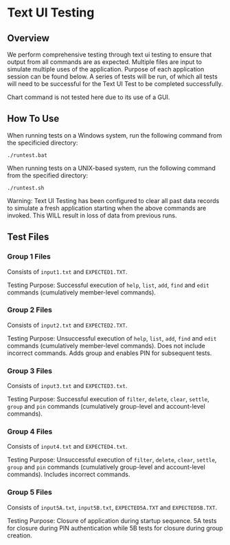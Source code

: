 # Text UI Testing

## Overview

We perform comprehensive testing through text ui testing to ensure that output from all commands are as expected. Multiple files are input to simulate multiple uses of the application. Purpose of each application session can be found below. A series of tests will be run, of which all tests will need to be successful for the Text UI Test to be completed successfully.

Chart command is not tested here due to its use of a GUI.

## How To Use

When running tests on a Windows system, run the following command from the specificied directory:
```
./runtest.bat
```

When running tests on a UNIX-based system, run the following command from the specified directory:
```
./runtest.sh
```

Warning: Text UI Testing has been configured to clear all past data records to simulate a fresh application starting when the above commands are invoked. This WILL result in loss of data from previous runs.

## Test Files

### Group 1 Files

Consists of `input1.txt` and `EXPECTED1.TXT`.

Testing Purpose: Successful execution of `help`, `list`, `add`, `find` and `edit` commands (cumulatively member-level commands).

### Group 2 Files

Consists of `input2.txt` and `EXPECTED2.TXT`.

Testing Purpose: Unsuccessful execution of `help`, `list`, `add`, `find` and `edit` commands (cumulatively member-level commands). Does not include incorrect commands. Adds group and enables PIN for subsequent tests.

### Group 3 Files

Consists of `input3.txt` and `EXPECTED3.txt`.

Testing Purpose: Successful execution of `filter`, `delete`, `clear`, `settle`, `group` and `pin` commands (cumulatively group-level and account-level commands).

### Group 4 Files

Consists of `input4.txt` and `EXPECTED4.txt`.

Testing Purpose: Unsuccessful execution of `filter`, `delete`, `clear`, `settle`, `group` and `pin` commands (cumulatively group-level and account-level commands). Includes incorrect commands.

### Group 5 Files

Consists of `input5A.txt`, `input5B.txt`, `EXPECTED5A.TXT` and `EXPECTED5B.TXT`.

Testing Purpose: Closure of application during startup sequence. 5A tests for closure during PIN authentication while 5B tests for closure during group creation.
